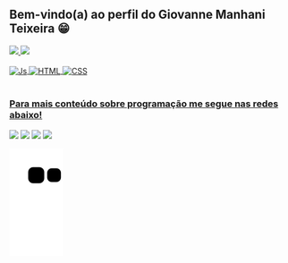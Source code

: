 ## Bem-vindo(a) ao perfil do Giovanne Manhani Teixeira 😁

 <div>
  <a href="https://github.com/GioManhani">
  <img height="180em" src="https://github-readme-stats.vercel.app/api?username=GioManhani&show_icons=true&theme=tokyonight&include_all_commits=true&count_private=true"/>
  <img height="180em" src="https://github-readme-stats.vercel.app/api/top-langs/?username=GioManhani&layout=compact&langs_count=6&theme=tokyonight"/>
</div>
<div style="display: inline_block"><br>
  <img align="center" alt="Js" height="50" width="40" src="https://mestresdaweb.com.br/wp-content/uploads/2020/05/kisscc0-computer-icons-logo-brand-javascript-angle-js-5b741783856f77.0690615715343348515466.png">
  <img align="center" alt="HTML" height="50" width="40" src="https://logodownload.org/wp-content/uploads/2016/10/html5-logo-8.png">
  <img align="center" alt="CSS" height="58" width="54" src="https://logospng.org/download/css-3/logo-css-3-1024.png">  
  </div>
 
 <br>
 
  ### Para mais conteúdo sobre programação me segue nas redes abaixo!
 
<div> 
  <a href="https://www.instagram.com/giovanne_caos/" target="_blank"><img src="https://img.shields.io/badge/-Instagram-%23E4405F?style=for-the-badge&logo=instagram&logoColor=white" target="_blank"></a>
 <a href="" target="_blank"><img src="https://img.shields.io/badge/Discord-7289DA?style=for-the-badge&logo=discord&logoColor=white" target="_blank"></a> 
  <a href = "giovannereavent@gmail.com" target="_blank"><img src="https://img.shields.io/badge/-Gmail-%23333?style=for-the-badge&logo=gmail&logoColor=white" target="_blank"></a>
  <a href="https://www.linkedin.com/in/giovanne-manhani-teixeira-800439157/" target=""><img src="https://img.shields.io/badge/-LinkedIn-%230077B5?style=for-the-badge&logo=linkedin&logoColor=white" target="_blank"></a> 
 
  ![Snake animation](https://github.com/GioManhani/GioManhani/blob/output/github-contribution-grid-snake.svg)

</div>
